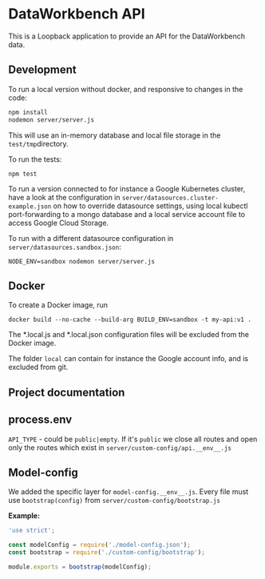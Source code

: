 DataWorkbench API
=================

This is a Loopback application to provide an API for the DataWorkbench data.

Development
-----------

To run a local version without docker, and responsive to changes in the code:

```sh
npm install
nodemon server/server.js
```

This will use an in-memory database and local file storage in the `test/tmp`directory.

To run the tests:

```shell
npm test
```

To run a version connected to for instance a Google Kubernetes cluster, have a look at the configuration in `server/datasources.cluster-example.json` on how to override datasource settings, using local kubectl port-forwarding to a mongo database and a local service account file to access Google Cloud Storage.

To run with a different datasource configuration in `server/datasources.sandbox.json`:

```shell
NODE_ENV=sandbox nodemon server/server.js
```

Docker
------

To create a Docker image, run

```shell
docker build --no-cache --build-arg BUILD_ENV=sandbox -t my-api:v1 .
```

The *.local.js and *.local.json configuration files will be excluded from the Docker image.

The folder `local` can contain for instance the Google account info, and is excluded from git.

Project documentation
------

## process.env

`API_TYPE` - could be `public|empty`. If it's `public` we close all routes and open only the routes which exist in `server/custom-config/api.__env__.js`

## Model-config

We added the specific layer for `model-config.__env__.js`. Every file must use `bootstrap(config)` from `server/custom-config/bootstrap.js`

**Example:**

```js
'use strict';

const modelConfig = require('./model-config.json');
const bootstrap = require('./custom-config/bootstrap');

module.exports = bootstrap(modelConfig);
```
